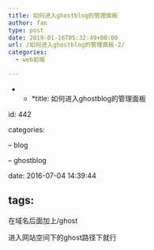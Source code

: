 ```yaml
---
title: 如何进入ghostblog的管理面板
author: fan
type: post
date: 2019-01-16T05:32:49+00:00
url: /如何进入ghostblog的管理面板-2/
categories:
  - web前端

---
```

* * *title: 如何进入ghostblog的管理面板


  
id: 442
  
categories:
    
&#8211; blog
    
&#8211; ghostblog
  
date: 2016-07-04 14:39:44</p> 

## tags:

在域名后面加上/ghost
  
进入网站空间下的ghost路径下就行
